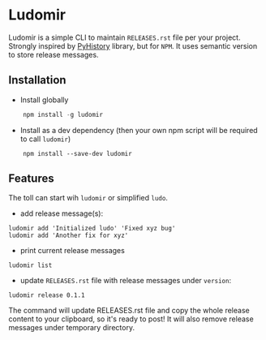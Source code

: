 # Ludomir
Ludomir is a simple CLI to maintain `RELEASES.rst` file per your project.
Strongly inspired by [PyHistory](https://github.com/beregond/pyhistory) library, but for `NPM`. It uses semantic version to store release messages.  


## Installation
- Install globally
```javascript
    npm install -g ludomir
```
- Install as a dev dependency (then your own npm script will be required to call `ludomir`)
```
    npm install --save-dev ludomir
```
  
## Features
The toll can start wih `ludomir` or simplified `ludo`.
- add release message(s):
```shell
ludomir add 'Initialized ludo' 'Fixed xyz bug'
ludomir add 'Another fix for xyz'
```
- print current release messages

```shell
ludomir list
```
- update `RELEASES.rst` file with release messages under `version`:
```shell
ludomir release 0.1.1
```
The command will update RELEASES.rst file and copy the whole release content to your clipboard, so it's ready to post!
It will also remove release messages under temporary directory.


